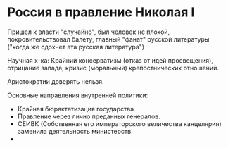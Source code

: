 # Россия в правление Николая I 

Пришел к власти "случайно", был человек не плохой, покровительствовал балету, главный "фанат" русской литературы ("когда же сдохнет эта русская литература")

Научная х-ка: Крайний консерватизм (отказ от идей просвещения), отрицание запада, кризис (моральный) крепостнических отношений. 

Аристократии доверять нельзя. 


Основные направления внутренней политики:
- Крайная бюрактатизация государства
- Правление через лично преданных генералов.
- СЕИВК (Собственная его императорского величества канцелярия) заменила деятельность министерств.
- 